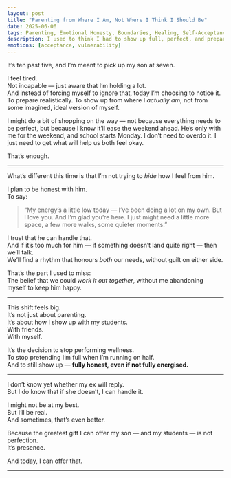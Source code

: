 ```yaml
---
layout: post
title: "Parenting from Where I Am, Not Where I Think I Should Be"
date: 2025-06-06
tags: Parenting, Emotional Honesty, Boundaries, Healing, Self-Acceptance, Energy
description: I used to think I had to show up full, perfect, and prepared. But today, I’m learning to meet my son with honesty about where I am — and let that be enough.
emotions: [acceptance, vulnerability]
---
```


It’s ten past five, and I’m meant to pick up my son at seven.

I feel tired.  
Not incapable — just aware that I’m holding a lot.  
And instead of forcing myself to ignore that, today I’m choosing to notice it. To prepare realistically. To show up from where I *actually am*, not from some imagined, ideal version of myself.

I might do a bit of shopping on the way — not because everything needs to be perfect, but because I know it’ll ease the weekend ahead. He’s only with me for the weekend, and school starts Monday. I don’t need to overdo it. I just need to get what will help us both feel okay.

That’s enough.

---

What’s different this time is that I’m not trying to *hide* how I feel from him.

I plan to be honest with him.  
To say:  
> “My energy’s a little low today — I’ve been doing a lot on my own. But I love you. And I’m glad you’re here. I just might need a little more space, a few more walks, some quieter moments.”

I trust that he can handle that.  
And if it’s too much for him — if something doesn’t land quite right — then we’ll talk.  
We’ll find a rhythm that honours *both* our needs, without guilt on either side.

That’s the part I used to miss:  
The belief that we could *work it out together*, without me abandoning myself to keep him happy.

---

This shift feels big.  
It’s not just about parenting.  
It’s about how I show up with my students.  
With friends.  
With myself.

It’s the decision to stop performing wellness.  
To stop pretending I’m full when I’m running on half.  
And to still show up — **fully honest, even if not fully energised.**

---

I don’t know yet whether my ex will reply.  
But I do know that if she doesn’t, I can handle it.

I might not be at my best.  
But I’ll be real.  
And sometimes, that’s even better.

Because the greatest gift I can offer my son — and my students — is not perfection.  
It’s presence.

And today, I can offer that.

---
